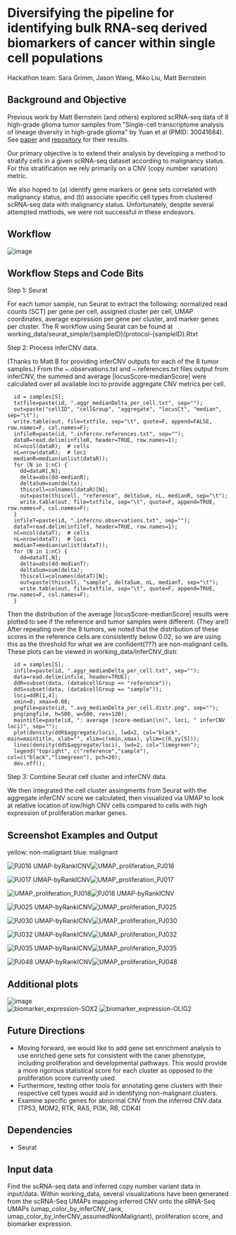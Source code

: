 # Diversifying the pipeline for identifying bulk RNA-seq derived biomarkers of cancer within single cell populations

Hackathon team: Sara Grimm, Jason Wang, Miko Liu, Matt Bernstein

## Background and Objective
Previous work by Matt Bernstein (and others) explored scRNA-seq data of 8 high-grade glioma tumor samples from "Single-cell transcriptome analysis of lineage diversity in high-grade glioma" by Yuan et al (PMID: 30041684). See [paper](https://genomemedicine.biomedcentral.com/articles/10.1186/s13073-018-0567-9) and [repository](https://github.com/NCBI-Codeathons/Identifying-bulk-RNA-seq-derived-biomarkers-of-cancer-risk-within-single-cell-populations) for their results.  

Our primary objective is to extend their analysis by developing a method to stratify cells in a given scRNA-seq dataset according to malignancy status. For this stratification we rely primarily on a CNV (copy number variation) metric.  

We also hoped to (a) identify gene markers or gene sets correlated with malignancy status, and (b) associate specific cell types from clustered scRNA-seq data with malignancy status.  Unfortunately, despite several attempted methods, we were not successful in these endeavors.


## Workflow

![image](https://user-images.githubusercontent.com/46359281/76649230-9de6a800-6536-11ea-9458-55a6e5440f0c.png)

## Workflow Steps and Code Bits
Step 1:  Seurat

For each tumor sample, run Seurat to extract the following:  normalized read counts (SCT) per gene per cell, assigned cluster per cell, UMAP coordinates, average expression per gene per cluster, and marker genes per cluster.  The R workflow using Seurat can be found at working_data/seurat_simple/{sampleID}/protocol-{sampleID}.Rtxt

Step 2:  Process inferCNV data.

(Thanks to Matt B for providing inferCNV outputs for each of the 8 tumor samples.) From the ~.observations.txt and ~.references.txt files output from inferCNV, the summed and average |locusScore-medianScore| were calculated over all available loci to provide aggregate CNV metrics per cell.
```
  id = samples[S];
  txtfile=paste(id, ".aggr_medianDelta_per_cell.txt", sep="");
  out=paste("cellID", "cellGroup", "aggregate", "locusCt", "median", sep="\t");
  write.table(out, file=txtfile, sep="\t", quote=F, append=FALSE, row.names=F, col.names=F);
  infileR=paste(id, ".infercnv.references.txt", sep="");
  dataR=read.delim(infileR, header=TRUE, row.names=1);
  nC=ncol(dataR);  # cells
  nL=nrow(dataR);  # loci
  medianR=median(unlist(dataR));
  for (N in 1:nC) {
    dd=dataR[,N];
    delta=abs(dd-medianR);
    deltaSum=sum(delta);
    thiscell=colnames(dataR)[N];
    out=paste(thiscell, "reference", deltaSum, nL, medianR, sep="\t");
    write.table(out, file=txtfile, sep="\t", quote=F, append=TRUE, row.names=F, col.names=F);
  }
  infileT=paste(id, ".infercnv.observations.txt", sep="");
  dataT=read.delim(infileT, header=TRUE, row.names=1);
  nC=ncol(dataT);  # cells
  nL=nrow(dataT);  # loci
  medianT=median(unlist(dataT));
  for (N in 1:nC) {
    dd=dataT[,N];
    delta=abs(dd-medianT);
    deltaSum=sum(delta);
    thiscell=colnames(dataT)[N];
    out=paste(thiscell, "sample", deltaSum, nL, medianT, sep="\t");
    write.table(out, file=txtfile, sep="\t", quote=F, append=TRUE, row.names=F, col.names=F);
  }
```

Then the distribution of the average |locusScore-medianScore| results were plotted to see if the reference and tumor samples were different. (They are!) After repeating over the 8 tumors, we noted that the distribution of these scores in the reference cells are consistently below 0.02, so we are using this as the threshold for what we are confident(???) are non-malignant cells.  These plots can be viewed in working_data/inferCNV_distr.
```
  id = samples[S];
  infile=paste(id, ".aggr_medianDelta_per_cell.txt", sep="");
  data=read.delim(infile, header=TRUE);
  ddR=subset(data, (data$cellGroup == "reference"));
  ddS=subset(data, (data$cellGroup == "sample"));
  loci=ddR[1,4];
  xmin=0; xmax=0.08;
  pngfile=paste(id, ".avg_medianDelta_per_cell.distr.png", sep="");
  png(pngfile, h=500, w=500, res=120);
  maintitle=paste(id, ": average |score-median|\n(", loci, " inferCNV loci)", sep="");
  plot(density(ddR$aggregate/loci), lwd=2, col="black", main=maintitle, xlab="", xlim=c(xmin,xmax), ylim=c(0,yy[S]));
  lines(density(ddS$aggregate/loci), lwd=2, col="limegreen");
  legend("topright", c("reference","sample"), col=c("black","limegreen"), pch=20);
  dev.off();
```

Step 3:  Combine Seurat cell cluster and inferCNV data.

We then integrated the cell cluster assingments from Seurat with the aggregate inferCNV score we calculated, then visualized via UMAP to look at relative location of low/high CNV cells compared to cells with high expression of proliferation marker genes.

## Screenshot Examples and Output  

yellow: non-malignant
blue: malignant  

![PJ016 UMAP-byRankICNV](https://user-images.githubusercontent.com/46359281/76648676-81963b80-6535-11ea-808e-295a022e9360.png)![UMAP_proliferation_PJ016](https://user-images.githubusercontent.com/46359281/76647682-a8ec0900-6533-11ea-9ecc-8ffc142e61a1.png)  

![PJ017 UMAP-byRankICNV](https://user-images.githubusercontent.com/46359281/76648677-81963b80-6535-11ea-878e-51725a7b53f4.png)![UMAP_proliferation_PJ017](https://user-images.githubusercontent.com/46359281/76648202-a211c600-6534-11ea-9481-16b5151bae1f.png)  

![UMAP_proliferation_PJ018](https://user-images.githubusercontent.com/46359281/76648204-a211c600-6534-11ea-899e-a069f6c5455c.png)![PJ018 UMAP-byRankICNV](https://user-images.githubusercontent.com/46359281/76648679-822ed200-6535-11ea-8cd2-fd8a74857478.png)  

![PJ025 UMAP-byRankICNV](https://user-images.githubusercontent.com/46359281/76648681-822ed200-6535-11ea-8e6e-5907a6940e08.png)![UMAP_proliferation_PJ025](https://user-images.githubusercontent.com/46359281/76648205-a211c600-6534-11ea-90e8-cadd1a8d6d59.png)  

![PJ030 UMAP-byRankICNV](https://user-images.githubusercontent.com/46359281/76648671-80fda500-6535-11ea-878a-5d09d8f85636.png)![UMAP_proliferation_PJ030](https://user-images.githubusercontent.com/46359281/76648207-a211c600-6534-11ea-8cd8-bf939087f68d.png)  

![PJ032 UMAP-byRankICNV](https://user-images.githubusercontent.com/46359281/76648672-80fda500-6535-11ea-8ac2-e973d972d973.png)![UMAP_proliferation_PJ032](https://user-images.githubusercontent.com/46359281/76648209-a211c600-6534-11ea-909e-3f8ecb604f17.png)  

![PJ035 UMAP-byRankICNV](https://user-images.githubusercontent.com/46359281/76648674-81963b80-6535-11ea-8630-e27917f0fb12.png)![UMAP_proliferation_PJ035](https://user-images.githubusercontent.com/46359281/76648210-a2aa5c80-6534-11ea-866c-150849da5fe5.png)  

![PJ048 UMAP-byRankICNV](https://user-images.githubusercontent.com/46359281/76648675-81963b80-6535-11ea-8b7e-41eb5411fe57.png)![UMAP_proliferation_PJ048](https://user-images.githubusercontent.com/46359281/76648211-a2aa5c80-6534-11ea-8484-35f661fc2699.png)

## Additional plots  
![image](https://user-images.githubusercontent.com/46359281/76651763-8d84fc00-653b-11ea-9300-b06bd366bc3c.png)  
![biomarker_expression-SOX2](https://user-images.githubusercontent.com/46359281/76650803-b60bf680-6539-11ea-9990-ad2af685d789.png) ![biomarker_expression-OLIG2](https://user-images.githubusercontent.com/46359281/76652567-3a13ad80-653d-11ea-87a8-d4871adf57f0.png)



## Future Directions

- Moving forward, we would like to add gene set enrichment analysis to use enriched gene sets for consistent with the caner phenotype, including proliferation and developmental pathways. This would provide a more rigorous statistical score for each cluster as opposed to the proliferation score currently used.
- Furthermore, testing other tools for annotating gene clusters with their respective cell types would aid in identifying non-malignant clusters.
- Examine specific genes for abnormal CNV from the inferred CNV data (TP53, MDM2, RTK, RAS, PI3K, RB, CDK4)

## Dependencies
- Seurat

## Input data  

Find the scRNA-seq data and inferred copy number variant data in input/data. Within working_data, several visualizations have been generated from the scRNA-Seq UMAPs mapping inferred CNV onto the sRNA-Seq UMAPs (umap_color_by_inferCNV_rank, umap_color_by_inferCNV_assumedNonMalignant), proliferation score, and biomarker expression.


